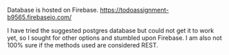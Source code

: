 Database is hosted on Firebase.
https://todoassignment-b9565.firebaseio.com/

I have tried the suggested postgres database but could not get it to work yet, so I sought for other options and stumbled upon Firebase.
I am also not 100% sure if the methods used are considered REST.
